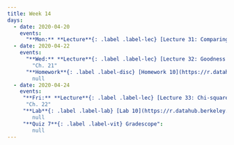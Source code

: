 ```yaml
---
title: Week 14
days:
  - date: 2020-04-20
    events:
      "**Mon:** **Lecture**{: .label .label-lec} [Lecture 31: Comparing two proportions](https://ph142-ucb.github.io/sp20/src/lec/l31_2prop.pdf)[(recording)](https://bcourses.berkeley.edu/courses/1490339/pages/l31-comparing-two-proportions)":  "Ch. 20"
  - date: 2020-04-22
    events:
      "**Wed:** **Lecture**{: .label .label-lec} [Lecture 32: Goodness of fit](https://ph142-ucb.github.io/sp20/src/lec/l32_goodnessoffit.pdf)[(recording)](https://bcourses.berkeley.edu/courses/1490339/pages/l32-goodness-of-fit-tests)[(code)](https://r.datahub.berkeley.edu/)":
        "Ch. 21"
      "**Homework**{: .label .label-disc} [Homework 10](https://r.datahub.berkeley.edu/) (Due Apr 28th)":
        null
  - date: 2020-04-24
    events:
     "**Fri:** **Lecture**{: .label .label-lec} [Lecture 33: Chi-squared ](https://ph142-ucb.github.io/sp20/src/lec/l33_chi.pdf)[(recording)](https://bcourses.berkeley.edu/courses/1490339/pages/l33-chi-squared)":
      "Ch. 22"
     "**Lab**{: .label .label-lab} [Lab 10](https://r.datahub.berkeley.edu/) (Due Apr 28th) [(recording)](https://bcourses.berkeley.edu/courses/1490339/pages/lab-10)":
        null
     "**Quiz 7**{: .label .label-vit} Gradescope":
        null
---
```

